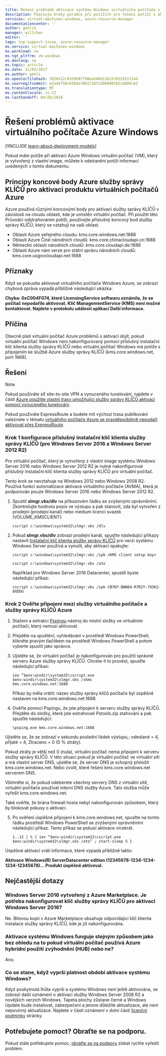 ```yaml
---
title: Řešení problémů aktivace systému Windows virtuálního počítače v Azure | Microsoft Docs
description: Popisuje kroky poradce při potížích pro řešení potíží s aktivace systému Windows virtuálního počítače v Azure
services: virtual-machines-windows, azure-resource-manager
documentationcenter: ''
author: genlin
manager: willchen
editor: ''
tags: top-support-issue, azure-resource-manager
ms.service: virtual-machines-windows
ms.workload: na
ms.tgt_pltfrm: vm-windows
ms.devlang: na
ms.topic: article
ms.date: 11/03/2017
ms.author: genli
ms.openlocfilehash: 3926522c8359587798ea540d13b157832551f24d
ms.sourcegitcommit: e2adef58c03b0a780173df2d988907b5cb809c82
ms.translationtype: MT
ms.contentlocale: cs-CZ
ms.lasthandoff: 04/28/2018
---
```

# <a name="troubleshoot-azure-windows-virtual-machine-activation-problems"></a>Řešení problémů aktivace virtuálního počítače Azure Windows

[!INCLUDE [learn-about-deployment-models](../../../includes/learn-about-deployment-models-both-include.md)]

Pokud máte potíže při aktivaci Azure Windows virtuální počítač (VM), který je vytvořený z vlastní image, můžete k odstranění potíží informací uvedených v tomto dokumentu. 

## <a name="understanding-azure-kms-endpoints-for-windows-product-activation-of-azure-virtual-machines"></a>Principy koncové body Azure služby správy KLÍČŮ pro aktivaci produktu virtuálních počítačů Azure
Azure používá různými koncovými body pro aktivaci služby správy KLÍČŮ v závislosti na cloudu oblasti, kde je umístěn virtuální počítač. Při použití této Průvodci odstraňováním potíží, používejte příslušný koncový bod služby správy KLÍČŮ, který se vztahují na vaši oblast.

* Oblasti Azure veřejného cloudu: kms.core.windows.net:1688
* Oblastí Azure Číně národních cloudů: kms.core.chinacloudapi.cn:1688
* Německo oblasti národních cloudů: kms.core.cloudapi.de:1688
* Oblastí Azure nám verze pro státní správu národních cloudů: kms.core.usgovcloudapi.net:1688

## <a name="symptom"></a>Příznaky

Když se pokusíte aktivovat virtuálního počítače Windows Azure, se zobrazí chybová zpráva vypadá přibližně následující ukázka:

**Chyba: 0xC004F074, které LicensingService softwaru oznámila, že se počítač nepodařilo aktivovat. Klíč ManagementService (KMS) není možné kontaktovat. Najdete v protokolu událostí aplikací Další informace.**

## <a name="cause"></a>Příčina
Obecně platí virtuální počítač Azure problémů s aktivací dojít, pokud virtuální počítač Windows není nakonfigurovaný pomocí příslušný instalační klíč klienta služby správy KLÍČŮ nebo virtuální počítač Windows má potíže s připojením ke službě Azure služby správy KLÍČŮ (kms.core.windows.net, port 1668). 

## <a name="solution"></a>Řešení

>[!NOTE]
>Pokud používáte síť site-to-site VPN a vynuceného tunelování, najdete v části [Azure použijte vlastní trasy umožňující služby správy KLÍČŮ aktivaci pomocí vynuceného tunelování](http://blogs.msdn.com/b/mast/archive/2015/05/20/use-azure-custom-routes-to-enable-kms-activation-with-forced-tunneling.aspx). 
>
>Pokud používáte ExpressRoute a budete mít výchozí trasa publikování naleznete v tématu [virtuálního počítače Azure se pravděpodobně nepodaří aktivovat přes ExpressRoute](https://blogs.technet.microsoft.com/jpaztech/2016/05/16/azure-vm-may-fail-to-activate-over-expressroute/).

### <a name="step-1-configure-the-appropriate-kms-client-setup-key-for-windows-server-2016-and-windows-server-2012-r2"></a>Krok 1 konfigurace příslušný instalační klíč klienta služby správy KLÍČŮ (pro Windows Server 2016 a Windows Server 2012 R2)

Pro virtuální počítač, který je vytvořený z vlastní image systému Windows Server 2016 nebo Windows Server 2012 R2 je nutné nakonfigurovat příslušný instalační klíč klienta služby správy KLÍČŮ pro virtuální počítač.

Tento krok se nevztahuje na Windows 2012 nebo Windows 2008 R2. Používá funkci automatizace aktivace virtuálního počítače (AVMA), která je podporován pouze Windows Server 2016 nebo Windows Server 2012 R2.

1. Spustit **slmgr.vbs/dlv** na příkazovém řádku se zvýšenými oprávněními. Zkontrolujte hodnotu popis ve výstupu a pak stanovit, zda byl vytvořen z prodejní (prodejní kanál) nebo médium licenci svazek (VOLUME_KMSCLIENT):
  
    ```
    cscript c:\windows\system32\slmgr.vbs /dlv
    ```

2. Pokud **slmgr.vbs/dlv** zobrazí prodejní kanál, spusťte následující příkazy nastavit [Instalační klíč klienta služby správy KLÍČŮ](https://technet.microsoft.com/library/jj612867%28v=ws.11%29.aspx?f=255&MSPPError=-2147217396) pro verzi systému Windows Server používá a vynutit, aby aktivaci opakujte: 

    ```
    cscript c:\windows\system32\slmgr.vbs /ipk <KMS client setup key>

    cscript c:\windows\system32\slmgr.vbs /ato
     ```

    Například pro Windows Server 2016 Datacenter, spustili byste následující příkaz:

    ```
    cscript c:\windows\system32\slmgr.vbs /ipk CB7KF-BWN84-R7R2Y-793K2-8XDDG
    ```

### <a name="step-2-verify-the-connectivity-between-the-vm-and-azure-kms-service"></a>Krok 2 Ověřte připojení mezi služby virtuálního počítače a služby správy KLÍČŮ Azure

1. Stažení a extrakci [Pspingu](http:/technet.microsoft.com/sysinternals/jj729731.aspx) nástroj do místní složky ve virtuálním počítači, který nemusí aktivovat. 

2. Přejděte na spuštění, vyhledávání v prostředí Windows PowerShell, klikněte pravým tlačítkem na prostředí Windows PowerShell a potom vyberte spustit jako správce.

3. Ujistěte se, že virtuální počítač je nakonfigurován pro použití správné serveru Azure služby správy KLÍČŮ. Chcete-li to provést, spusťte následující příkaz:
  
    ```
    iex “$env:windir\system32\cscript.exe $env:windir\system32\slmgr.vbs /skms
    kms.core.windows.net:1688
    ```
    Příkaz by měla vrátit: název služby správy klíčů počítače byl úspěšně nastaven na kms.core.windows.net:1688.

4. Ověřte pomocí Pspingu, že jste připojeni k serveru služby správy KLÍČŮ. Přejděte do složky, které jste extrahovali Pstools.zip stahování a pak spusťte následující:
  
    ```
    \psping.exe kms.core.windows.net:1688
    ```
  
  Ujistěte se, že se zobrazí v sekundu poslední řádek výstupu,: odeslané = 4, přijaté = 4, Ztraceno = 0 (0 % ztráty).

  Pokud ztráty je větší než 0 (nula), virtuální počítač nemá připojení k serveru služby správy KLÍČŮ. V této situaci pokud je virtuální počítač ve virtuální síti a má vlastní server DNS, ujistěte se, že server DNS je schopný přeložit kms.core.windows.net. Nebo zvolit, které řešení kms.core.windows.net serverem DNS.

  Všimněte si, že pokud odeberete všechny servery DNS z virtuální sítě, virtuální počítače používat interní DNS služby Azure. Tato služba může vyřešit kms.core.windows.net.
  
Také ověřte, že brána firewall hosta nebyl nakonfigurován způsobem, který by blokovat pokusy o aktivaci.

5. Po ověření úspěšné připojení k kms.core.windows.net, spusťte na tomto řádku prostředí Windows PowerShell se zvýšenými oprávněními následující příkaz. Tento příkaz se pokusí aktivace vícekrát.

    ```
    1..12 | % { iex “$env:windir\system32\cscript.exe $env:windir\system32\slmgr.vbs /ato” ; start-sleep 5 }
    ```

Úspěšné aktivaci vrátí informace, které vypadá přibližně takto:

**Aktivace Windows(R) ServerDatacenter edition (12345678-1234-1234-1234-12345678)... Produkt úspěšně aktivoval.**

## <a name="faq"></a>Nejčastější dotazy 

### <a name="i-created-the-windows-server-2016-from-azure-marketplace-do-i-need-to-configure-kms-key-for-activating-the-windows-server-2016"></a>Windows Server 2016 vytvořený z Azure Marketplace. Je potřeba nakonfigurovat klíč služby správy KLÍČŮ pro aktivaci Windows Server 2016? 
 
Ne. Bitovou kopii v Azure Marketplace obsahuje odpovídající klíč klienta instalace služby správy KLÍČŮ, kde je již nakonfigurována. 

### <a name="does-windows-activation-work-the-same-way-regardless-if-the-vm-is-using-azure-hybrid-use-benefit-hub-or-not"></a>Aktivace systému Windows funguje stejným způsobem jako bez ohledu na to pokud virtuální počítač používá Azure hybridní použití zvýhodnění (HUB) nebo ne? 
 
Ano. 
 
### <a name="what-happens-if-windows-activation-period-expires"></a>Co se stane, když vyprší platnost období aktivace systému Windows? 
 
Když poskytnutá lhůta vyprší a systému Windows není ještě aktivována, se zobrazí další oznámení o aktivaci služby Windows Server 2008 R2 a novějších verzích Windows. Tapeta plochy zůstane černé a Windows Update bude instalovat, zabezpečení a jenom důležité aktualizace, ale není nepovinný aktualizace. Najdete v části oznámení v dolní části [licenční podmínky](http://technet.microsoft.com/library/ff793403.aspx) stránky.   

## <a name="need-help-contact-support"></a>Potřebujete pomoct? Obraťte se na podporu.
Pokud stále potřebujete pomoc, [obraťte se na podporu](https://portal.azure.com/?#blade/Microsoft_Azure_Support/HelpAndSupportBlade) získat rychle vyřešit problém.
